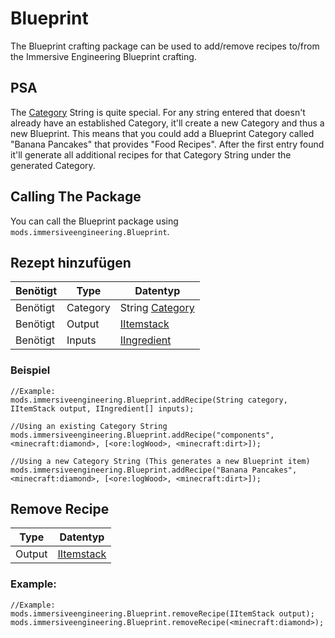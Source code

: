 # Blueprint

The Blueprint crafting package can be used to add/remove recipes to/from the Immersive Engineering Blueprint crafting.

## PSA

The [Category](/Mods/Immersive_Engineering/Variables/Categories/) String is quite special. For any string entered that doesn't already have an established Category, it'll create a new Category and thus a new Blueprint. This means that you could add a Blueprint Category called "Banana Pancakes" that provides "Food Recipes". After the first entry found it'll generate all additional recipes for that Category String under the generated Category.

## Calling The Package

You can call the Blueprint package using `mods.immersiveengineering.Blueprint`.

## Rezept hinzufügen

| Benötigt | Type     | Datentyp                                                             |
| -------- | -------- | -------------------------------------------------------------------- |
| Benötigt | Category | String [Category](/Mods/Immersive_Engineering/Variables/Categories/) |
| Benötigt | Output   | [IItemstack](/Vanilla/Items/IItemStack/)                             |
| Benötigt | Inputs   | [IIngredient](/Vanilla/Variable_Types/IIngredient/)                  |

### Beispiel

```zenscript
//Example:
mods.immersiveengineering.Blueprint.addRecipe(String category, IItemStack output, IIngredient[] inputs);

//Using an existing Category String
mods.immersiveengineering.Blueprint.addRecipe("components", <minecraft:diamond>, [<ore:logWood>, <minecraft:dirt>]);

//Using a new Category String (This generates a new Blueprint item)
mods.immersiveengineering.Blueprint.addRecipe("Banana Pancakes", <minecraft:diamond>, [<ore:logWood>, <minecraft:dirt>]);
```

## Remove Recipe

| Type   | Datentyp                                 |
| ------ | ---------------------------------------- |
| Output | [IItemstack](/Vanilla/Items/IItemStack/) |

### Example:

```zenscript
//Example:
mods.immersiveengineering.Blueprint.removeRecipe(IItemStack output);
mods.immersiveengineering.Blueprint.removeRecipe(<minecraft:diamond>);
```
